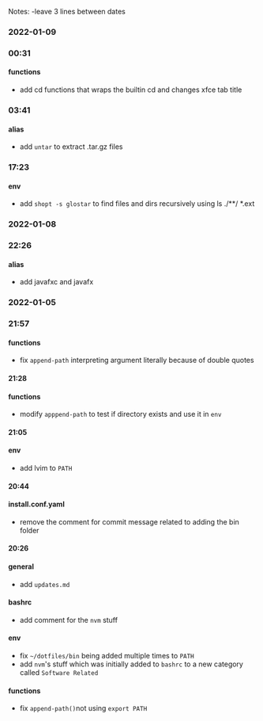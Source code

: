 Notes:
-leave 3 lines between dates



### 2022-01-09

### 00:31
#### functions
* add cd functions that wraps the builtin cd and changes xfce tab title

### 03:41
#### alias
* add `untar` to extract .tar.gz files

###  17:23
#### env
* add `shopt -s glostar` to find files and dirs recursively using ls ./\*\*/
\*.ext



### 2022-01-08

### 22:26
#### alias
* add javafxc and javafx



### 2022-01-05

### 21:57
#### functions
* fix `append-path` interpreting argument literally because of double quotes


#### 21:28
#### functions 
* modify `apppend-path` to test if directory exists and use it in `env`



#### 21:05
#### env
* add lvim to `PATH`



#### 20:44
#### install.conf.yaml
* remove the comment for commit message related to adding the bin folder



#### 20:26
#### general
* add `updates.md`

#### bashrc
* add comment for the `nvm` stuff

#### env
* fix `~/dotfiles/bin` being added multiple times to `PATH`
* add `nvm`'s stuff which was initially added to `bashrc` to a new category called `Software Related`

#### functions  
* fix `append-path()`not using `export PATH`
